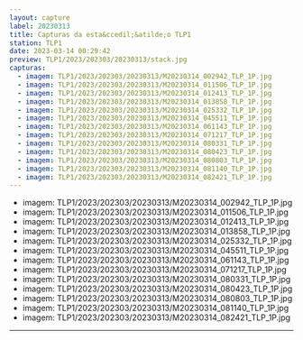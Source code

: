 ```yaml
---
layout: capture
label: 20230313
title: Capturas da esta&ccedil;&atilde;o TLP1
station: TLP1
date: 2023-03-14 00:29:42
preview: TLP1/2023/202303/20230313/stack.jpg
capturas:
  - imagem: TLP1/2023/202303/20230313/M20230314_002942_TLP_1P.jpg
  - imagem: TLP1/2023/202303/20230313/M20230314_011506_TLP_1P.jpg
  - imagem: TLP1/2023/202303/20230313/M20230314_012413_TLP_1P.jpg
  - imagem: TLP1/2023/202303/20230313/M20230314_013858_TLP_1P.jpg
  - imagem: TLP1/2023/202303/20230313/M20230314_025332_TLP_1P.jpg
  - imagem: TLP1/2023/202303/20230313/M20230314_045511_TLP_1P.jpg
  - imagem: TLP1/2023/202303/20230313/M20230314_061143_TLP_1P.jpg
  - imagem: TLP1/2023/202303/20230313/M20230314_071217_TLP_1P.jpg
  - imagem: TLP1/2023/202303/20230313/M20230314_080331_TLP_1P.jpg
  - imagem: TLP1/2023/202303/20230313/M20230314_080423_TLP_1P.jpg
  - imagem: TLP1/2023/202303/20230313/M20230314_080803_TLP_1P.jpg
  - imagem: TLP1/2023/202303/20230313/M20230314_081140_TLP_1P.jpg
  - imagem: TLP1/2023/202303/20230313/M20230314_082421_TLP_1P.jpg
---
```

  - imagem: TLP1/2023/202303/20230313/M20230314_002942_TLP_1P.jpg
  - imagem: TLP1/2023/202303/20230313/M20230314_011506_TLP_1P.jpg
  - imagem: TLP1/2023/202303/20230313/M20230314_012413_TLP_1P.jpg
  - imagem: TLP1/2023/202303/20230313/M20230314_013858_TLP_1P.jpg
  - imagem: TLP1/2023/202303/20230313/M20230314_025332_TLP_1P.jpg
  - imagem: TLP1/2023/202303/20230313/M20230314_045511_TLP_1P.jpg
  - imagem: TLP1/2023/202303/20230313/M20230314_061143_TLP_1P.jpg
  - imagem: TLP1/2023/202303/20230313/M20230314_071217_TLP_1P.jpg
  - imagem: TLP1/2023/202303/20230313/M20230314_080331_TLP_1P.jpg
  - imagem: TLP1/2023/202303/20230313/M20230314_080423_TLP_1P.jpg
  - imagem: TLP1/2023/202303/20230313/M20230314_080803_TLP_1P.jpg
  - imagem: TLP1/2023/202303/20230313/M20230314_081140_TLP_1P.jpg
  - imagem: TLP1/2023/202303/20230313/M20230314_082421_TLP_1P.jpg
---
